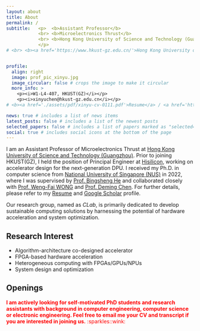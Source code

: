 ```yaml
---
layout: about
title: About
permalink: /
subtitle:   <p>  <b>Assistant Professor</b> 
            <br> <b>Microelectronics Thrust</b> 
            <br> <b>Hong Kong University of Science and Technology (Guangzhou) </b>
            </p>
# <br> <b><a href='https://www.hkust-gz.edu.cn/'>Hong Kong University of Science and Technology (Guangzhou)</a> </b>             <br> <b><a href='#'>xinyuchen@hkust-gz.edu.cn</a></b>


profile:
  align: right
  image: prof_pic_xinyu.jpg
  image_circular: false # crops the image to make it circular
  more_info: >
    <p><i>W1-L4-407, HKUST(GZ)</i></p>
    <p><i>xinyuchen@hkust-gz.edu.cn</i></p>  
# <b><a href='./assets/pdf/xinyu-cv-0111.pdf'>Resume</a> / <a href='https://scholar.google.com/citations?user=h4kJ1UwAAAAJ'>Google Scholar</a></b> 

news: true # includes a list of news items
latest_posts: false # includes a list of the newest posts
selected_papers: false # includes a list of papers marked as "selected={true}"
social: true # includes social icons at the bottom of the page
---
```


I am an Assistant Professor of Microelectronics Thrust at [Hong Kong University of Science and Technology (Guangzhou)](https://www.hkust-gz.edu.cn/). Prior to joining HKUST(GZ), I held the position of Principal Engineer at [Hisilicon](https://www.hisilicon.com/en/), working on accelerator design for the next-generation DPU. I received my Ph.D. in computer science from [National University of Singapore (NUS)](https://nus.edu.sg/) in 2022, where I was supervised by [Prof. Bingsheng He](https://www.comp.nus.edu.sg/~hebs/) and collaborated closely with [Prof. Weng-Fai WONG](https://www.comp.nus.edu.sg/~wongwf/) and [Prof. Deming Chen](https://dchen.ece.illinois.edu/). For further details, please refer to my [Resume](./assets/pdf/xinyu-cv-0111.pdf) and [Google Scholar](https://scholar.google.com/citations?user=h4kJ1UwAAAAJ) profile.

<!-- [Resume](./assets/pdf/xinyu-cv-0111.pdf) / [Google Scholar](https://scholar.google.com/citations?user=h4kJ1UwAAAAJ) / [GitHub](https://github.com/soldierChen) -->

Our research group, named as *CLab*, is primarily dedicated to develop sustainable computing solutions by harnessing the potential of hardware acceleration and system optimization. 


## Research Interest

* Algorithm-architecture co-designed accelerator 
* FPGA-based hardware acceleration
* Heterogeneous computing with FPGAs/GPUs/NPUs
* System design and optimization



## Openings 

<span style="color:red;">
<b>I am actively looking for self-motivated PhD students and research assistants with background in computer engineering, computer science or electronic engineering. Feel free to email me your CV and transcript if you are interested in joining us.</b> :sparkles::wink:
</span>

